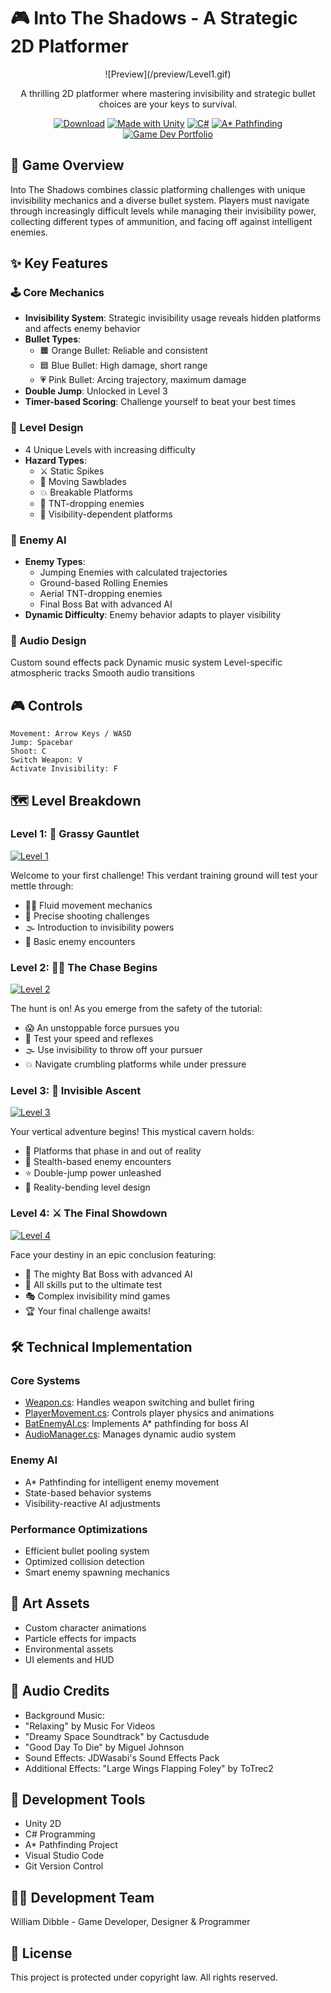 # 🎮 Into The Shadows - A Strategic 2D Platformer

<div align="center">
![Preview](/preview/Level1.gif)

A thrilling 2D platformer where mastering invisibility and strategic bullet choices are your keys to survival.

[![Download](https://img.shields.io/badge/Demo-Play%20Now-red.svg)](https://thedibbs.itch.io/into-the-shadows)
[![Made with Unity](https://img.shields.io/badge/MadewithUnity-57b9d3.svg)](https://unity.com/)
[![C#](https://img.shields.io/badge/Language-C%23-239120.svg)](https://learn.microsoft.com/en-us/dotnet/csharp/)
[![A* Pathfinding](https://img.shields.io/badge/Pathfinding-A*-yellow.svg)](https://arongranberg.com/astar/)
[![Game Dev Portfolio](https://img.shields.io/badge/Portfolio-GameDev-blueviolet.svg)](https://willdibble.com/)
</div>

## 🎯 Game Overview
Into The Shadows combines classic platforming challenges with unique invisibility mechanics and a diverse bullet system. Players must navigate through increasingly difficult levels while managing their invisibility power, collecting different types of ammunition, and facing off against intelligent enemies.

## ✨ Key Features

### 🕹️ Core Mechanics
- **Invisibility System**: Strategic invisibility usage reveals hidden platforms and affects enemy behavior
- **Bullet Types**:
    - 🟧 Orange Bullet: Reliable and consistent
    - 🟦 Blue Bullet: High damage, short range
    - 💗 Pink Bullet: Arcing trajectory, maximum damage
- **Double Jump**: Unlocked in Level 3
- **Timer-based Scoring**: Challenge yourself to beat your best times

### 🎨 Level Design
- 4 Unique Levels with increasing difficulty
- **Hazard Types**:
    - ⚔️ Static Spikes
    - 💫 Moving Sawblades
    - 💥 Breakable Platforms
    - 🧨 TNT-dropping enemies
    - 👻 Visibility-dependent platforms

### 🤖 Enemy AI
- **Enemy Types**:
    - Jumping Enemies with calculated trajectories
    - Ground-based Rolling Enemies
    - Aerial TNT-dropping enemies
    - Final Boss Bat with advanced AI
- **Dynamic Difficulty**: Enemy behavior adapts to player visibility

### 🎵 Audio Design
Custom sound effects pack
Dynamic music system
Level-specific atmospheric tracks
Smooth audio transitions

## 🎮 Controls
```
Movement: Arrow Keys / WASD
Jump: Spacebar
Shoot: C
Switch Weapon: V
Activate Invisibility: F
```

## 🗺️ Level Breakdown

### Level 1: 🌿 Grassy Gauntlet

[![Level 1](/preview/Level1-2.gif)](https://thedibbs.itch.io/into-the-shadows)

Welcome to your first challenge! This verdant training ground will test your mettle through:
- 🏃‍♂️ Fluid movement mechanics
- 🎯 Precise shooting challenges
- 🌫️ Introduction to invisibility powers
- 🤖 Basic enemy encounters

### Level 2: 🏃‍♂️ The Chase Begins

[![Level 2](/preview/Level2.gif)](https://thedibbs.itch.io/into-the-shadows)

The hunt is on! As you emerge from the safety of the tutorial:
- 😱 An unstoppable force pursues you
- 💨 Test your speed and reflexes
- 🌫️ Use invisibility to throw off your pursuer
- 💥 Navigate crumbling platforms while under pressure

### Level 3: 🔮 Invisible Ascent

[![Level 3](/preview/Level3.gif)](https://thedibbs.itch.io/into-the-shadows)

Your vertical adventure begins! This mystical cavern holds:
- 👻 Platforms that phase in and out of reality
- 🦇 Stealth-based enemy encounters
- ⭐ Double-jump power unleashed
- 🌌 Reality-bending level design

### Level 4: ⚔️ The Final Showdown

[![Level 4](/preview/Level4.gif)](https://thedibbs.itch.io/into-the-shadows)

Face your destiny in an epic conclusion featuring:
- 🦇 The mighty Bat Boss with advanced AI
- 🌟 All skills put to the ultimate test
- 🎭 Complex invisibility mind games
- 🏆 Your final challenge awaits!

## 🛠️ Technical Implementation
### Core Systems
- [Weapon.cs](Assets\Scripts\Weapon.cs): Handles weapon switching and bullet firing
- [PlayerMovement.cs](Assets\Scripts\PlayerMovement.cs): Controls player physics and animations
- [BatEnemyAI.cs](Assets\Scripts\BatEnemyAI.cs): Implements A* pathfinding for boss AI
- [AudioManager.cs](Assets\Scripts\AudioManager.cs): Manages dynamic audio system

### Enemy AI
- A* Pathfinding for intelligent enemy movement
- State-based behavior systems
- Visibility-reactive AI adjustments

### Performance Optimizations
- Efficient bullet pooling system
- Optimized collision detection
- Smart enemy spawning mechanics

## 🎨 Art Assets
- Custom character animations
- Particle effects for impacts
- Environmental assets
- UI elements and HUD

## 🎵 Audio Credits
- Background Music:
- "Relaxing" by Music For Videos
- "Dreamy Space Soundtrack" by Cactusdude
- "Good Day To Die" by Miguel Johnson
- Sound Effects: JDWasabi's Sound Effects Pack
- Additional Effects: "Large Wings Flapping Foley" by ToTrec2

## 🔧 Development Tools
- Unity 2D
- C# Programming
- A* Pathfinding Project
- Visual Studio Code
- Git Version Control

## 👨‍💻 Development Team
William Dibble - Game Developer, Designer & Programmer

## 📝 License
This project is protected under copyright law. All rights reserved.